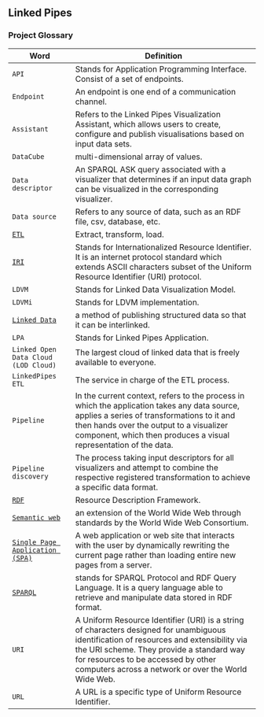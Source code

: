 ## Linked Pipes

### Project Glossary

| Word| Definition|
|--- | --- |
|`API`| Stands for Application Programming Interface. Consist of a set of endpoints.|
|`Endpoint`| An endpoint is one end of a communication channel.|
|`Assistant`| Refers to the Linked Pipes Visualization Assistant, which allows users to create, configure and publish visualisations based on input data sets.
|`DataCube`| multi-dimensional array of values.|
|`Data descriptor`| An SPARQL ASK query associated with a visualizer that determines if an input data graph can be visualized in the corresponding visualizer.|
|`Data source`| Refers to any source of data, such as an RDF file, csv, database, etc.|
|[`ETL`](https://en.wikipedia.org/wiki/Extract,_transform,_load) | Extract, transform, load.|
|[`IRI`](https://en.wikipedia.org/wiki/Internationalized_Resource_Identifier)| Stands for Internationalized Resource Identifier. It is an internet protocol standard which extends ASCII characters subset of the Uniform Resource Identifier (URI) protocol.|
|`LDVM`| Stands for Linked Data Visualization Model.|
|`LDVMi`| Stands for LDVM implementation.|
|[`Linked Data`](https://en.wikipedia.org/wiki/Linked_data) | a method of publishing structured data so that it can be interlinked.|
| `LPA` | Stands for Linked Pipes Application.|
|`Linked Open Data Cloud (LOD Cloud)`| The largest cloud of linked data that is freely available to everyone.|
|`LinkedPipes ETL`| The service in charge of the ETL process.|
|`Pipeline` |  In the current context, refers to the process in which the application takes any data source, applies a series of transformations to it and then hands over the output to a visualizer component, which then produces a visual representation of the data.|
|`Pipeline discovery` | The process taking input descriptors for all visualizers and attempt to combine the respective registered transformation to achieve a specific data format.|
|[`RDF`](https://en.wikipedia.org/wiki/Resource_Description_Framework) | Resource Description Framework.|
|[`Semantic web`](https://en.wikipedia.org/wiki/Semantic_Web) | an extension of the World Wide Web through standards by the World Wide Web Consortium.|
|[`Single Page Application (SPA)`](https://en.wikipedia.org/wiki/Single-page_application) | A web application or web site that interacts with the user by dynamically rewriting the current page rather than loading entire new pages from a server.|
|[`SPARQL`](https://en.wikipedia.org/wiki/SPARQL) | stands for SPARQL Protocol and RDF Query Language. It is a query language able to retrieve and manipulate data stored in RDF format.|
|`URI`| A Uniform Resource Identifier (URI) is a string of characters designed for unambiguous identification of resources and extensibility via the URI scheme. They provide a standard way for resources to be accessed by other computers across a network or over the World Wide Web.|
|`URL`| A URL is a specific type of Uniform Resource Identifier.|


